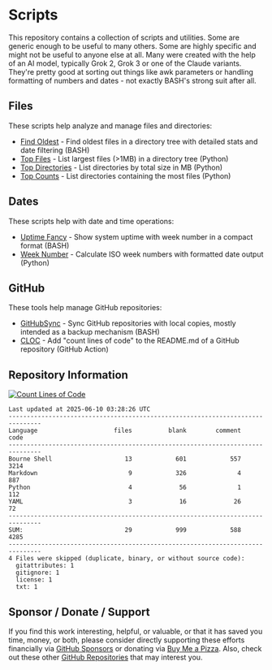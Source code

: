 # Scripts

This repository contains a collection of scripts and utilities. Some are generic enough to be useful to many others. Some are highly specific and might not be useful to anyone else at all. Many were created with the help of an AI model, typically Grok 2, Grok 3 or one of the Claude variants. They're pretty good at sorting out things like awk parameters or handling formatting of numbers and dates - not exactly BASH's strong suit after all.

## Files

These scripts help analyze and manage files and directories:

- [Find Oldest](https://github.com/500Foods/Scripts/blob/main/files/findoldest.md) - Find oldest files in a directory tree with detailed stats and date filtering (BASH)
- [Top Files](https://github.com/500Foods/Scripts/blob/main/files/topfiles.md) - List largest files (>1MB) in a directory tree (Python)
- [Top Directories](https://github.com/500Foods/Scripts/blob/main/files/topdirs.md) - List directories by total size in MB (Python)
- [Top Counts](https://github.com/500Foods/Scripts/blob/main/files/topcounts.md) - List directories containing the most files (Python)

## Dates

These scripts help with date and time operations:

- [Uptime Fancy](https://github.com/500Foods/Scripts/blob/main/dates/uptime-fancy.md) - Show system uptime with week number in a compact format (BASH)
- [Week Number](https://github.com/500Foods/Scripts/blob/main/dates/weeknumber.md) - Calculate ISO week numbers with formatted date output (Python)

## GitHub

These tools help manage GitHub repositories:

- [GitHubSync](https://github.com/500Foods/Scripts/blob/main/githubsync/githubsync.md) - Sync GitHub repositories with local copies, mostly intended as a backup mechanism (BASH)
- [CLOC](https://github.com/500Foods/Scripts/blob/main/cloc/cloc.md) - Add "count lines of code" to the README.md of a GitHub repository (GitHub Action)

## Repository Information

[![Count Lines of Code](https://github.com/500Foods/Scripts/actions/workflows/main.yml/badge.svg)](https://github.com/500Foods/Scripts/actions/workflows/main.yml)
<!--CLOC-START -->
```cloc
Last updated at 2025-06-10 03:28:26 UTC
-------------------------------------------------------------------------------
Language                     files          blank        comment           code
-------------------------------------------------------------------------------
Bourne Shell                    13            601            557           3214
Markdown                         9            326              4            887
Python                           4             56              1            112
YAML                             3             16             26             72
-------------------------------------------------------------------------------
SUM:                            29            999            588           4285
-------------------------------------------------------------------------------
4 Files were skipped (duplicate, binary, or without source code):
  gitattributes: 1
  gitignore: 1
  license: 1
  txt: 1
```
<!--CLOC-END-->

## Sponsor / Donate / Support

If you find this work interesting, helpful, or valuable, or that it has saved you time, money, or both, please consider directly supporting these efforts financially via [GitHub Sponsors](https://github.com/sponsors/500Foods) or donating via [Buy Me a Pizza](https://www.buymeacoffee.com/andrewsimard500). Also, check out these other [GitHub Repositories](https://github.com/500Foods?tab=repositories&q=&sort=stargazers) that may interest you.
